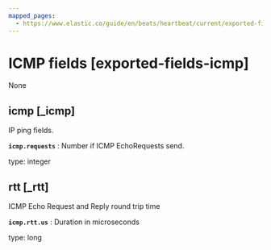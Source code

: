 ```yaml
---
mapped_pages:
  - https://www.elastic.co/guide/en/beats/heartbeat/current/exported-fields-icmp.html
---
```


# ICMP fields [exported-fields-icmp]

None


## icmp [_icmp]

IP ping fields.


**`icmp.requests`**
:   Number if ICMP EchoRequests send.

type: integer


## rtt [_rtt]

ICMP Echo Request and Reply round trip time


**`icmp.rtt.us`**
:   Duration in microseconds

type: long


